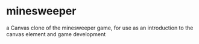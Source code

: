 # minesweeper

a Canvas clone of the minesweeper game, for use as an introduction to the canvas element and game development
